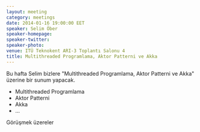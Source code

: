 ```yaml
---
layout: meeting
category: meetings
date: 2014-01-16 19:00:00 EET
speaker: Selim Öber
speaker-homepage:
speaker-twitter:
speaker-photo:
venue: ITÜ Teknokent ARI-3 Toplantı Salonu 4
title: Multithreaded Programlama, Aktor Patterni ve Akka
---
```


Bu hafta Selim bizlere "Multithreaded Programlama, Aktor Patterni ve Akka" üzerine bir sunum yapacak.

* Multithreaded Programlama
* Aktor Patterni
* Akka
* ...

Görüşmek üzereler

